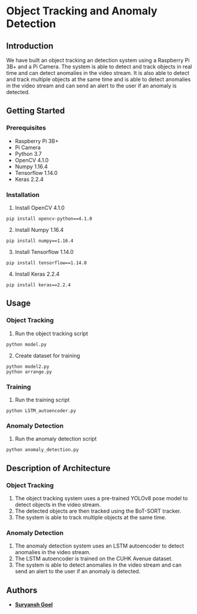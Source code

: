 # Object Tracking and Anomaly Detection
## Introduction
We have built an object tracking an detection system using a Raspberry Pi 3B+ and a Pi Camera. The system is able to detect and track objects in real time and can detect anomalies in the video stream. It is also able to detect and track multiple objects at the same time and is able to detect anomalies in the video stream and can send an alert to the user if an anomaly is detected. 
## Getting Started
### Prerequisites
* Raspberry Pi 3B+
* Pi Camera
* Python 3.7
* OpenCV 4.1.0
* Numpy 1.16.4
* Tensorflow 1.14.0
* Keras 2.2.4

### Installation
1. Install OpenCV 4.1.0
```
pip install opencv-python==4.1.0
```
2. Install Numpy 1.16.4
```
pip install numpy==1.16.4
```
3. Install Tensorflow 1.14.0
```
pip install tensorflow==1.14.0
```
4. Install Keras 2.2.4
```
pip install keras==2.2.4
```
## Usage
### Object Tracking
1. Run the object tracking script
```
python model.py
```
2. Create dataset for training
```
python model2.py
python arrange.py
```
### Training
1. Run the training script
```
python LSTM_autoencoder.py
```
### Anomaly Detection
1. Run the anomaly detection script
```
python anomaly_detection.py
```
## Description of Architecture
### Object Tracking
1. The object tracking system uses a pre-trained YOLOv8 pose model to detect objects in the video stream.
2. The detected objects are then tracked using the BoT-SORT tracker.
3. The system is able to track multiple objects at the same time.
### Anomaly Detection
1. The anomaly detection system uses an LSTM autoencoder to detect anomalies in the video stream.
2. The LSTM autoencoder is trained on the CUHK Avenue dataset.
3. The system is able to detect anomalies in the video stream and can send an alert to the user if an anomaly is detected.

## Authors
* **[Suryansh Goel](github.com/surya2003-real)**

